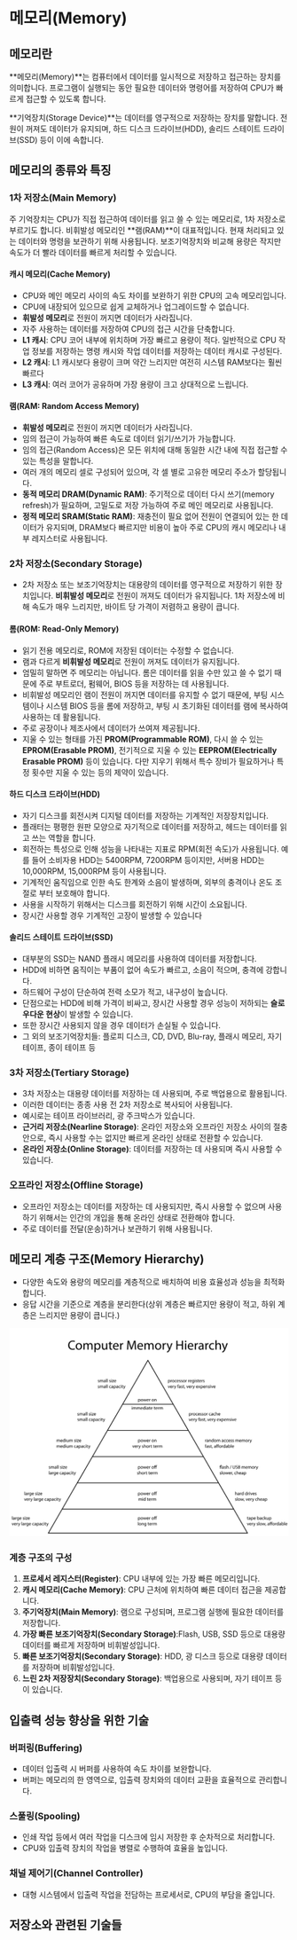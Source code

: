 # 메모리(Memory)

## 메모리란

\*\*메모리(Memory)\*\*는 컴퓨터에서 데이터를 일시적으로 저장하고 접근하는 장치를 의미합니다. 프로그램이 실행되는 동안 필요한 데이터와 명령어를 저장하여 CPU가 빠르게 접근할 수 있도록 합니다.

\*\*기억장치(Storage Device)\*\*는 데이터를 영구적으로 저장하는 장치를 말합니다. 전원이 꺼져도 데이터가 유지되며, 하드 디스크 드라이브(HDD), 솔리드 스테이트 드라이브(SSD) 등이 이에 속합니다.

## 메모리의 종류와 특징

### 1차 저장소(Main Memory)

주 기억장치는 CPU가 직접 접근하여 데이터를 읽고 쓸 수 있는 메모리로, 1차 저장소로 부르기도 합니다. 비휘발성 메모리인 \*\*램(RAM)\*\*이 대표적입니다. 현재 처리되고 있는 데이터와 명령을 보관하기 위해 사용됩니다. 보조기억장치와 비교해 용량은 작지만 속도가 더 빨라 데이터를 빠르게 처리할 수 있습니다.

#### 캐시 메모리(Cache Memory)

* CPU와 메인 메모리 사이의 속도 차이를 보완하기 위한 CPU의 고속 메모리입니다.
* CPU에 내장되어 있으므로 쉽게 교체하거나 업그레이드할 수 없습니다.
* **휘발성 메모리**로 전원이 꺼지면 데이터가 사라집니다.
* 자주 사용하는 데이터를 저장하여 CPU의 접근 시간을 단축합니다.
* **L1 캐시**: CPU 코어 내부에 위치하며 가장 빠르고 용량이 적다. 일반적으로 CPU 작업 정보를 저장하는 명령 캐시와 작업 데이터를 저장하는 데이터 캐시로 구성된다.
* **L2 캐시**: L1 캐시보다 용량이 크며 약간 느리지만 여전히 시스템 RAM보다는 훨씬 빠르다
* **L3 캐시**: 여러 코어가 공유하며 가장 용량이 크고 상대적으로 느립니다.

#### 램(RAM: Random Access Memory)

* **휘발성 메모리**로 전원이 꺼지면 데이터가 사라집니다.
* 임의 접근이 가능하여 빠른 속도로 데이터 읽기/쓰기가 가능합니다.
* 임의 접근(Random Access)은 모든 위치에 대해 동일한 시간 내에 직접 접근할 수 있는 특성을 말합니다.
* 여러 개의 메모리 셀로 구성되어 있으며, 각 셀 별로 고유한 메모리 주소가 할당됩니다.
* **동적 메모리 DRAM(Dynamic RAM)**: 주기적으로 데이터 다시 쓰기(memory refresh)가 필요하며, 고밀도로 저장 가능하여 주로 메인 메모리로 사용됩니다.
* **정적 메모리 SRAM(Static RAM)**: 재충전이 필요 없어 전원이 연결되어 있는 한 데이터가 유지되며, DRAM보다 빠르지만 비용이 높아 주로 CPU의 캐시 메모리나 내부 레지스터로 사용됩니다.

### 2차 저장소(Secondary Storage)

* 2차 저장소 또는 보조기억장치는 대용량의 데이터를 영구적으로 저장하기 위한 장치입니다. **비휘발성 메모리**로 전원이 꺼져도 데이터가 유지됩니다. 1차 저장소에 비해 속도가 매우 느리지만, 바이트 당 가격이 저렴하고 용량이 큽니다.

#### 롬(ROM: Read-Only Memory)

* 읽기 전용 메모리로, ROM에 저장된 데이터는 수정할 수 없습니다.
* 램과 다르게 **비휘발성 메모리**로 전원이 꺼져도 데이터가 유지됩니다.
* 엄밀히 말하면 주 메모리는 아닙니다. 롬은 데이터를 읽을 수만 있고 쓸 수 없기 때문에 주로 부트로더, 펌웨어, BIOS 등을 저장하는 데 사용됩니다.
* 비휘발성 메모리인 램이 전원이 꺼지면 데이터를 유지할 수 없기 때문에, 부팅 시스템이나 시스템 BIOS 등을 롬에 저장하고, 부팅 시 초기화된 데이터를 램에 복사하여 사용하는 데 활용됩니다.
* 주로 공장이나 제조사에서 데이터가 쓰여져 제공됩니다.
* 지울 수 있는 형태를 가진 **PROM(Programmable ROM)**, 다시 쓸 수 있는 **EPROM(Erasable PROM)**, 전기적으로 지울 수 있는 **EEPROM(Electrically Erasable PROM)** 등이 있습니다. 다만 지우기 위해서 특수 장비가 필요하거나 특정 횟수만 지울 수 있는 등의 제약이 있습니다.

#### 하드 디스크 드라이브(HDD)

* 자기 디스크를 회전시켜 디지털 데이터를 저장하는 기계적인 저장장치입니다.
* 플래터는 평평한 원판 모양으로 자기적으로 데이터를 저장하고, 헤드는 데이터를 읽고 쓰는 역할을 합니다.
* 회전하는 특성으로 인해 성능을 나타내는 지표로 RPM(회전 속도)가 사용됩니다. 예를 들어 소비자용 HDD는 5400RPM, 7200RPM 등이지만, 서버용 HDD는 10,000RPM, 15,000RPM 등이 사용됩니다.
* 기계적인 움직임으로 인한 속도 한계와 소음이 발생하며, 외부의 충격이나 온도 조절로 부터 보호해야 합니다.
* 사용을 시작하기 위해서는 디스크를 회전하기 위해 시간이 소요됩니다.
* 장시간 사용할 경우 기계적인 고장이 발생할 수 있습니다

#### 솔리드 스테이트 드라이브(SSD)

* 대부분의 SSD는 NAND 플래시 메모리를 사용하여 데이터를 저장합니다.
* HDD에 비하면 움직이는 부품이 없어 속도가 빠르고, 소음이 적으며, 충격에 강합니다.
* 하드웨어 구성이 단순하여 전력 소모가 적고, 내구성이 높습니다.
* 단점으로는 HDD에 비해 가격이 비싸고, 장시간 사용할 경우 성능이 저하되는 **슬로우다운 현상**이 발생할 수 있습니다.
* 또한 장시간 사용되지 않을 경우 데이터가 손실될 수 있습니다.
* 그 외의 보조기억장치들: 플로피 디스크, CD, DVD, Blu-ray, 플래시 메모리, 자기 테이프, 종이 테이프 등

### 3차 저장소(Tertiary Storage)

* 3차 저장소는 대용량 데이터를 저장하는 데 사용되며, 주로 백업용으로 활용됩니다.
* 이러한 데이터는 종종 사용 전 2차 저장소로 복사되어 사용됩니다.
* 예시로는 테이프 라이브러리, 광 주크박스가 있습니다.
* **근거리 저장소(Nearline Storage)**: 온라인 저장소와 오프라인 저장소 사이의 절충안으로, 즉시 사용할 수는 없지만 빠르게 온라인 상태로 전환할 수 있습니다.
* **온라인 저장소(Online Storage)**: 데이터를 저장하는 데 사용되며 즉시 사용할 수 있습니다.

### 오프라인 저장소(Offline Storage)

* 오프라인 저장소는 데이터를 저장하는 데 사용되지만, 즉시 사용할 수 없으며 사용하기 위해서는 인간의 개입을 통해 온라인 상태로 전환해야 합니다.
* 주로 데이터를 전달(운송)하거나 보관하기 위해 사용됩니다.

## 메모리 계층 구조(Memory Hierarchy)

* 다양한 속도와 용량의 메모리를 계층적으로 배치하여 비용 효율성과 성능을 최적화합니다.
* 응답 시간을 기준으로 계층을 분리한다(상위 계층은 빠르지만 용량이 적고, 하위 계층은 느리지만 용량이 큽니다.)

![Computer Memory Hierarchy](../computer-system/assets/ComputerMemoryHierarchy.svg.png)

### 계층 구조의 구성

1. **프로세서 레지스터(Register)**: CPU 내부에 있는 가장 빠른 메모리입니다.
2. **캐시 메모리(Cache Memory)**: CPU 근처에 위치하여 빠른 데이터 접근을 제공합니다.
3. **주기억장치(Main Memory)**: 램으로 구성되며, 프로그램 실행에 필요한 데이터를 저장합니다.
4. **가장 빠른 보조기억장치(Secondary Storage)**:Flash, USB, SSD 등으로 대용량 데이터를 빠르게 저장하며 비휘발성입니다.
5. **빠른 보조기억장치(Secondary Storage)**: HDD, 광 디스크 등으로 대용량 데이터를 저장하며 비휘발성입니다.
6. **느린 2차 저장장치(Secondary Storage)**: 백업용으로 사용되며, 자기 테이프 등이 있습니다.

## 입출력 성능 향상을 위한 기술

### 버퍼링(Buffering)

* 데이터 입출력 시 버퍼를 사용하여 속도 차이를 보완합니다.
* 버퍼는 메모리의 한 영역으로, 입출력 장치와의 데이터 교환을 효율적으로 관리합니다.

### 스풀링(Spooling)

* 인쇄 작업 등에서 여러 작업을 디스크에 임시 저장한 후 순차적으로 처리합니다.
* CPU와 입출력 장치의 작업을 병렬로 수행하여 효율을 높입니다.

### 채널 제어기(Channel Controller)

* 대형 시스템에서 입출력 작업을 전담하는 프로세서로, CPU의 부담을 줄입니다.

## 저장소와 관련된 기술들
